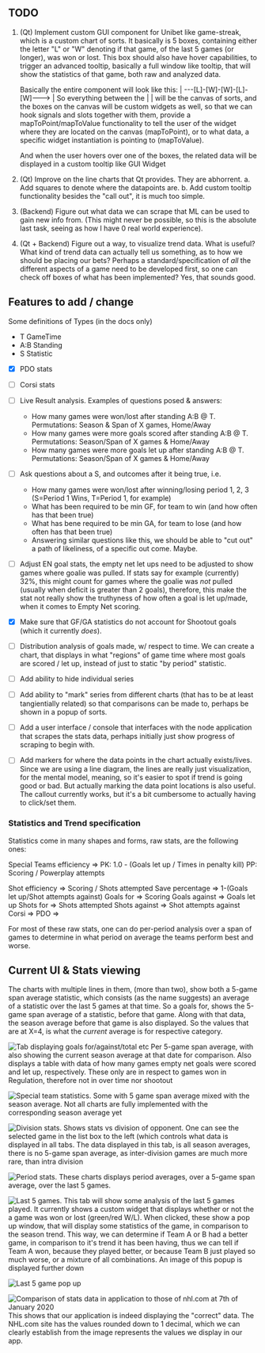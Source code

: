 ## TODO


1.	(Qt) Implement custom GUI component for Unibet like game-streak, which is a custom chart of sorts. It basically is 5 boxes, 
	containing either the letter "L" or "W" denoting if that game, of the last 5 games (or longer), was won or lost. 
	This box should also have hover capabilities, to trigger an advanced tooltip, basically a full window like tooltip, that 
	will show the statistics of that game, both raw and analyzed data.

	Basically the entire component will look like this:	| ---[L]-[W]-[W]-[L]-[W]---> |
	So everything between the | | will be the canvas of sorts, and the boxes on the canvas will be custom widgets as well,
	so that we can hook signals and slots together with them, provide a mapToPoint/mapToValue functionality to tell the user
	of the widget where they are located on the canvas (mapToPoint), or to what data, a specific widget instantiation 
	is pointing to (mapToValue).

	And when the user hovers over one of the boxes, the related data will be displayed in a custom tooltip like GUI Widget
2. (Qt) Improve on the line charts that Qt provides. They are abhorrent.
	a. Add squares to denote where the datapoints are.
	b. Add custom tooltip functionality besides the "call out", it is much too simple.
3. (Backend) Figure out what data we can scrape that ML can be used to gain new info from. (This might never be possible, so this 
	is the absolute last task, seeing as how I have 0 real world experience).
4. (Qt + Backend) Figure out a way, to visualize trend data. What is useful? What kind of trend data can actually tell us something,
	as to how we should be placing our bets? Perhaps a standard/specification of _all_ the different aspects of a game need
	to be developed first, so one can check off boxes of what has been implemented? Yes, that sounds good.


## Features to add / change

Some definitions of Types (in the docs only)
- T GameTime
- A:B Standing 
- S Statistic

- [x] PDO stats
- [ ] Corsi stats
- [ ] Live Result analysis. Examples of questions posed & answers:
	- How many games were won/lost after standing A:B @ T. Permutations: Season & Span of X games, Home/Away
	- How many games were more goals scored after standing A:B @ T. Permutations: Season/Span of X games & Home/Away
	- How many games were more goals let up after standing A:B @ T. Permutations: Season/Span of X games & Home/Away
- [ ] Ask questions about a S, and outcomes after it being true, i.e.
	- How many games were won/lost after winning/losing period 1, 2, 3 (S=Period 1 Wins, T=Period 1, for example)
	- What has been required to be min GF, for team to win (and how often has that been true)
	- What has bene required to be min GA, for team to lose (and how often has that been true)
	- Answering similar questions like this, we should be able to "cut out" a path of likeliness, of a specific out come. Maybe.
- [ ] Adjust EN goal stats, the empty net let ups need to be adjusted to show games where goalie was pulled. If stats say for example 
	  (currently) 32%, this might count for games where the goalie was *not* pulled (usually when deficit is greater than 2 goals), therefore, this
      make the stat not really show the truthyness of how often a goal is let up/made, when it comes to Empty Net scoring.
- [x] Make sure that GF/GA statistics do not account for Shootout goals (which it currently *does*).
- [ ] Distribution analysis of goals made, w/ respect to time. We can create a chart, that displays in what "regions" of game time where most goals are scored / let up, instead of just to static "by period" statistic.
- [ ] Add ability to hide individual series
- [ ] Add ability to "mark" series from different charts (that has to be at least tangientially related) so that comparisons can be made to, perhaps be shown in a popup of sorts.
- [ ] Add a user interface / console that interfaces with the node application that scrapes the stats data, perhaps initially just show progress of scraping to begin with.
- [ ] Add markers for where the data points in the chart actually exists/lives. Since we are using a line diagram, the lines are really just visualization, for the mental model, meaning, so it's easier to spot if trend is going good or bad. But actually marking the data point locations is also useful. The callout currently works, but it's a bit cumbersome to actually having to click/set them.


### Statistics and Trend specification

Statistics come in many shapes and forms, raw stats, are the following ones:

Special Teams efficiency => 
	PK: 1.0 - (Goals let up / Times in penalty kill)
	PP: Scoring / Powerplay attempts

Shot efficiency		=> Scoring / Shots attempted
Save percentage		=> 1-(Goals let up/Shot attempts against)
Goals for		=> Scoring
Goals against		=> Goals let up
Shots for		=> Shots attempted
Shots against		=> Shot attempts against
Corsi			=>
PDO			=>

For most of these raw stats, one can do per-period analysis over a span of games to determine
in what period on average the teams perform best and worse.

## Current UI & Stats viewing
The charts with multiple lines in them, (more than two), show both a 5-game span average statistic, which consists (as the name suggests)
an average of a statistic over the last 5 games at that time. So a goals for, shows the 5-game span average of a statistic, before that game. 
Along with that data, the season average before that game is also displayed. So the values that are at X=4, is what the *current* average is
for respective category.

![Tab displaying goals for/against/total etc](./imgs/tab-goals.png)
Per 5-game span average, with also showing the current season average at that date for comparison. Also displays a
table with data of how many games empty net goals were scored and let up, respectively. These only are in respect to games won in Regulation, 
therefore not in over time nor shootout

![Special team statistics.](./imgs/tab-specialteams.png)
Some with 5 game span average mixed with the season average. Not all charts are fully implemented with the corresponding season average yet

![Division stats.](./imgs/tab-divisionstats.png)
Shows stats vs division of opponent. One can see the selected game in the list box to the left (which controls what data is displayed in all tabs.
The data displayed in this tab, is all season averages, there is no 5-game span average, as inter-division games are much more rare, than intra division

![Period stats. These charts displays period averages, over a 5-game span average, over the last 5 games.](./imgs/tab-periodstats.png)

![Last 5 games.](./imgs/tab-last5games.png)
This tab will show some analysis of the last 5 games played. It currently shows a custom widget that displays whether or not
the a game was won or lost (green/red W/L). When clicked, these show a pop up window, that will display some statistics of the game, in comparison to the 
season trend. This way, we can determine if Team A or B had a better game, in comparison to it's trend it has been having, thus we can tell if Team A won,
because they played better, or because Team B just played so much worse, or a mixture of all combinations. An image of this popup is displayed further down

![Last 5 game pop up](./imgs/last5games-gamepopup.png)

![Comparison of stats data in application to those of nhl.com at 7th of January 2020](./imgs/validation_of_stats-MTL_Comparison_to_NHL.COM.png)
This shows that our application is indeed displaying the "correct" data. The NHL.com site has the values rounded down to 1 decimal, which we can clearly establish from the image
represents the values we display in our app.

